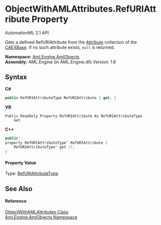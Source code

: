 # ObjectWithAMLAttributes.RefURIAttribute Property 
AutomationML 2.1 API 

Gets a defined RefURIAttribute from the <a href="P_Aml_Engine_CAEX_IObjectWithAttributes_Attribute">Attribute</a> collection of the <a href="P_Aml_Engine_AmlObjects_ObjectWithAMLAttributes_CAEXBase">CAEXBase</a>. If no such attribute exists, `null` is returned.

**Namespace:**&nbsp;<a href="N_Aml_Engine_AmlObjects">Aml.Engine.AmlObjects</a><br />**Assembly:**&nbsp;AML.Engine (in AML.Engine.dll) Version: 1.6

## Syntax

**C#**<br />
``` C#
public RefURIAttributeType RefURIAttribute { get; }
```

**VB**<br />
``` VB
Public ReadOnly Property RefURIAttribute As RefURIAttributeType
	Get
```

**C++**<br />
``` C++
public:
property RefURIAttributeType^ RefURIAttribute {
	RefURIAttributeType^ get ();
}
```


#### Property Value
Type: <a href="T_Aml_Engine_AmlObjects_RefURIAttributeType">RefURIAttributeType</a>

## See Also


#### Reference
<a href="T_Aml_Engine_AmlObjects_ObjectWithAMLAttributes">ObjectWithAMLAttributes Class</a><br /><a href="N_Aml_Engine_AmlObjects">Aml.Engine.AmlObjects Namespace</a><br />